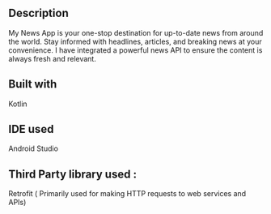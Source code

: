 ## Description
My News App is your one-stop destination for up-to-date news from around the world. Stay informed with headlines, articles, and breaking news at your convenience.  I have integrated a powerful news API to ensure the content is always fresh and relevant.

## Built with
Kotlin

## IDE used

Android Studio

## Third Party library used : 
Retrofit ( Primarily used for making HTTP requests to web services and APIs)
